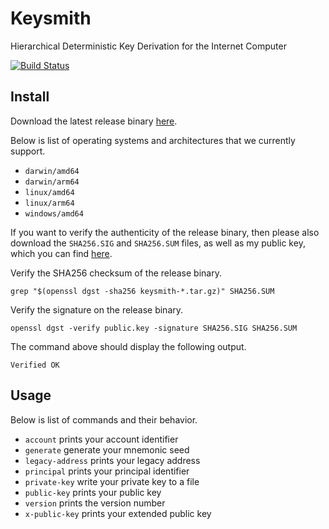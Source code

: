 # Keysmith

Hierarchical Deterministic Key Derivation for the Internet Computer

[![Build Status](https://github.com/dfinity/keysmith/workflows/build/badge.svg)](https://github.com/dfinity/keysmith/actions?query=workflow%3Abuild)

## Install

Download the latest release binary [here](https://github.com/dfinity/keysmith/releases).

Below is list of operating systems and architectures that we currently support.

- `darwin/amd64`
- `darwin/arm64`
- `linux/amd64`
- `linux/arm64`
- `windows/amd64`

If you want to verify the authenticity of the release binary, then please also download the `SHA256.SIG` and `SHA256.SUM` files, as well as my public key, which you can find [here](https://sovereign.io/public.key).

Verify the SHA256 checksum of the release binary.

```text
grep "$(openssl dgst -sha256 keysmith-*.tar.gz)" SHA256.SUM
```

Verify the signature on the release binary.

```text
openssl dgst -verify public.key -signature SHA256.SIG SHA256.SUM
```

The command above should display the following output.

```text
Verified OK
```

## Usage

Below is list of commands and their behavior.

- `account` prints your account identifier
- `generate` generate your mnemonic seed
- `legacy-address` prints your legacy address
- `principal` prints your principal identifier
- `private-key` write your private key to a file
- `public-key` prints your public key
- `version` prints the version number
- `x-public-key` prints your extended public key
